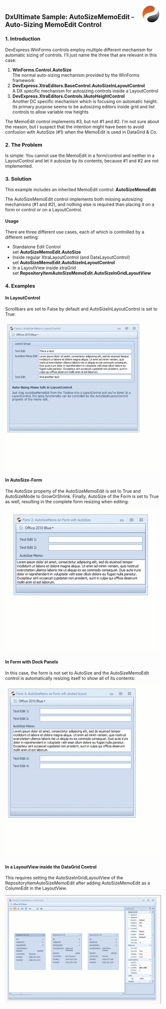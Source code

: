 <img align="right" src="Shared/dxultimate64.png" />

## DxUltimate Sample: AutoSizeMemoEdit - Auto-Sizing MemoEdit Control 

### 1. Introduction 

DevExpress WinForms controls employ multiple different mechanism for automatic sizing of controls. I'll just name the three that are relevant in this case:

1. **WinForms.Control.AutoSize**  
  The normal auto-sizing mechanism provided by the WinForms framework
2. **DevExpress.XtraEditors.BaseControl.AutoSizeInLayoutControl**  
  A DX specific mechanism for autosizing controls inside a LayoutControl
3. **DevExpress.XtraEditors.Controls.IAutoHeightControl**  
  Another DC specific mechanism which is focusing on automatic height. Its primary purpose seems to be autosizing editors inside grid and list controls to allow variable row heights

The MemoEdit control implements #3, but not #1 and #2. I'm not sure about the reason, but I suspect that the intention might have been to avoid confusion with AutoSize (#1) when the MemoEdit is used in DataGrid & Co.


### 2. The Problem

Is simple: You cannot use the MemoEdit in a form/control and neither in a LayoutControl and let it autosize by its contents, because #1 and #2 are not implemented.


### 3. Solution

This example includes an inherited MemoEdit control: **AutoSizeMemoEdit**

The AutoSizeMemoEdit control implements both missing autosizing mechanisms (#1 and #2), and nothing else is required than placing it on a form or control or on a LayoutControl.

#### Usage

There are three different use cases, each of which is controlled by a different setting:

- Standalone Edit Control  
  set **AutoSizeMemoEdit.AutoSize**
- Inside regular XtraLayoutControl (and DataLayoutControl)  
  set **AutoSizeMemoEdit.AutoSizeInLayoutControl**
- In a LayoutView inside xtraGrid  
  set **RepositoryItemAutoSizeMemoEdit.AutoSizeInGridLayoutView**



### 4. Examples

#### In LayoutControl

Scrollbars are set to False by default and AutoSizeInLayoutControl is set to True:

![Auto Size Memo 1](Shared/AutoSizeMemo_1.gif)


#### In AutoSize-Form 

The AutoSize property of the AutoSizeMemoEdit is set to True and AutoSizeMode to GrowOrShrink.
Finally, AutoSize of the Form is set to True as well, resulting in the complete form resizing when editing:

![Auto Size Memo 2](Shared/AutoSizeMemo_2.gif)


#### In Form with Dock Panels

In this case, the form is not set to AutoSize and the AutoSizeMemoEdit control is automatically resizing itself to show all of its contents:


![Auto Size Memo 3](Shared/AutoSizeMemo_3.gif)

#### In a LayoutView inside the DataGrid Control

This requires setting the AutoSizeInGridLayoutView of the RepositoryItemAutoSizeMemoEdit after adding AutoSizeMemoEdit as a ColumnEdit in the LayoutView.


![Auto Size Memo 4](Shared/AutoSizeMemo_4.gif)







